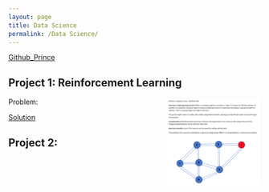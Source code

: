 ```yaml
---
layout: page
title: Data Science
permalink: /Data Science/
---
```


[Github_Prince](https://github.com/princeklat03)

## Project 1: Reinforcement Learning
Problem:
<img src="/images/Reinforcement_learning.png" height="175" align="right"/>

[Solution](https://github.com/princeklat03/Reinforcement-Learning/blob/main/Reinforcement%20Learning.ipynb)

## Project 2: 
